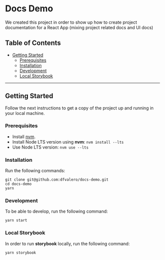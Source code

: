 # Docs Demo

We created this project in order to show up how to create project documentation for
a React App (mixing project related docs and UI docs)

## Table of Contents

- [Getting Started](#getting-started)
    - [Prerequisites](#prerequisites)
    - [Installation](#installation)
    - [Development](#development)
    - [Local Storybook](#local-storybook)
---

## Getting Started

Follow the next instructions to get a copy of the project up and running in your local machine.

### Prerequisites

- Install [nvm](https://github.com/nvm-sh/nvm).
- Install Node LTS version using **nvm**: `nvm install --lts`
- Use Node LTS version: `nvm use --lts`

### Installation

Run the following commands:

```
git clone git@github.com:dfvalero/docs-demo.git
cd docs-demo
yarn
```

### Development

To be able to develop, run the following command:

```
yarn start
```

### Local Storybook

In order to run **storybook** locally, run the following command:

```
yarn storybook
```
